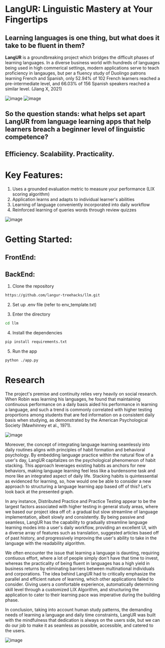 # LangUR: Linguistic Mastery at Your Fingertips

  
## Learning languages is one thing, but what does it take to be fluent in them?

**LangUR** is a groundbreaking project which bridges the difficult phases of learning languages. In a diverse business world with hundreds of languages being used in high commerical settings, modern applications serve to teach proficiency in langauges, but per a fluency study of Duolingo patrons learning French and Spanish, only 52.94% of 102 French learners reached a pre-intermediate level, and 66.03% of 156 Spanish speakers reached a similar level. (Jiang X, 2021)


![image](https://cdn.discordapp.com/attachments/906212540021895178/1208541042333454357/image.png?ex=65e3a88e&is=65d1338e&hm=d4eda74145d711657f12a1d2503ff8dad36b73efaa44294fdc51be3e499d2b48&)
![image](https://cdn.discordapp.com/attachments/906212540021895178/1208541095605309461/image.png?ex=65e3a89a&is=65d1339a&hm=6b2d5407681f1a568841cdec7fc972ea2c33df6d24568de47a04009c68a29d2d&)

## So the question stands: what helps set apart LangUR from language learning apps that help learners breach a beginner level of linguistic competence?

## **Efficiency. Scalability. Practicality.**

# Key Features:
1. Uses a grounded evaluation metric to measure your performance (LIX scoring algorithm)
2. Application learns and adapts to individual learner's abilities
3. Learning of language conveniently incorporated into daily workflow
4. Reinforced learning of queries words through review quizzes

![image](https://cdn.discordapp.com/attachments/906212540021895178/1208799395672494151/image.png?ex=65e4992a&is=65d2242a&hm=25af027e439ae07aaa69a885152cb600da6d5374ead0717b527f4e1545abeea8&)


# Getting Started:
## FrontEnd:
## BackEnd:
1. Clone the repository
```sh
https://github.com/langur-treehacks/llm.git
```
2. Set up .env file (refer to env_template.txt)

3. Enter the directory
```sh
cd llm
```
4. Install the dependencies
```sh
pip install requirements.txt
```
5. Run the app
```sh
python ./app.py
```


# Research

The project's premise and continuity relies very heavily on social research. When Robin was learning his languages, he found that maintaining continuous performance on a daily basis aided his performance in learning a language, and such a trend is commonly correlated with higher testing proportions among students that are fed information on a consistent daily basis when studying, as demonstrated by the American Psychological Society (Mawhinney et al., 1971). 

![image](https://cdn.discordapp.com/attachments/1201235197425889452/1208784092938633266/image.png?ex=65e48ae9&is=65d215e9&hm=996c2f55e975ec4db33be0032d5253f5c894641b4295a0c5b1968ec056bf7f1e&)

Moreover, the concept of integrating language learning seamlessly into daily routines aligns with principles of habit formation and behavioral psychology. By embedding language practice within the natural flow of a user's day, LangUR capitalizes on the psychological phenomenon of habit stacking. This approach leverages existing habits as anchors for new behaviors, making language learning feel less like a burdensome task and more like an integrated aspect of daily life. Stacking habits is quintessential as evidenced for learning, so, how would one be able to consider a new approach to structuring a language learning app based off of this? Let's look back at the presented graph.

In any instance, Distributed Practice and Practice Testing appear to be the largest factors associated with higher testing in general study areas, where we based our project idea off of: a gradual but slow streamline of language implementation, albeit slowly and consistently. By being passive and seamless, LangUR has the capability to gradually streamline language learning modes into a user's daily workflow, providing an excellent UI, with a diverse array of features such as translation, suggested articles based off of past history, and progressively improving the user's ability to take in the language with the readability algorithm.

We often encounter the issue that learning a language is daunting, requiring contiuous effort, where a lot of people simply don't have that time to invest, whereas the practicality of being fluent in languages has a high yield in business returns by eliminating barriers between multinational individuals and corporations. The idea behind LangUR had to critically emphasize the parallel and efficient nature of learning, which other applications failed to consider. Giving users a comfortable experience, automatically determining skill level through a customized LIX Algorithm, and structuring the application to cater to their learning pace was imperative during the building phase. 

In conclusion, taking into account human study patterns, the demanding needs of learning a language and daily time constraints, LangUR was built with the mindfulness that dedication is always on the users side, but we can do our job to make it as seamless as possible, accessible, and catered to the users.

![image](https://cdn.discordapp.com/attachments/1201235197425889452/1208780793627934730/image-removebg-preview_4.png?ex=65e487d7&is=65d212d7&hm=33a3b485b70cbf4914dbd1a59de08a405f45b7bd62f43c66538448fbe1d00e1c&)
